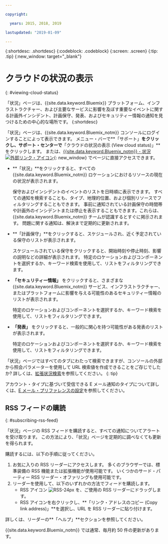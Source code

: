 ```yaml
---

copyright:

  years: 2015, 2018, 2019 

lastupdated: "2019-01-09"

---
```


{:shortdesc: .shortdesc}
{:codeblock: .codeblock}
{:screen: .screen}
{:tip: .tip}
{:new_window: target="_blank"}

# クラウドの状況の表示
{: #viewing-cloud-status}

「状況」ページは、{{site.data.keyword.Bluemix}} プラットフォーム、インフラストラクチャー、および主要なサービスに影響を及ぼす重要なイベントに関する計画外インシデント、計画保守、発表、およびセキュリティー情報の通知を見つけるための中心的な場所です。
{:shortdesc}

「状況」ページは、{{site.data.keyword.Bluemix_notm}} コンソールにログインすることによって表示できます。 メニュー・バーで**「サポート」**をクリックし、サポート・センターで**「クラウドの状況の表示 (View cloud status)」**をクリックします。 または、[{{site.data.keyword.Bluemix_notm}} - 状況 ![外部リンク・アイコン](../icons/launch-glyph.svg "外部リンク・アイコン")](https://cloud.ibm.com/status){: new_window} でページに直接アクセスできます。

* **「状況」**をクリックすると、すべての {{site.data.keyword.Bluemix_notm}} ロケーションにおけるリソースの現在の状況が表示されます。 

  保守およびインシデントのイベントのリストを日時順に表示できます。 すべての通知を検索することも、タイプ、地理的位置、および個別リソースでフィルタリングすることもできます。 事前に通知されている計画保守の時間帯や計画外のインシデントまたは停止を表示することもできます。これらは、{{site.data.keyword.Bluemix_notm}} チームが認識するとすぐに掲示されます。 問題に関する通知は、解決まで定期的に更新されます。

* **「計画保守」**をクリックすると、スケジュールされ、近く予定されている保守のリストが表示されます。 

  スケジュールされている保守をクリックすると、開始時刻や停止時刻、影響の説明などの詳細が表示されます。 特定のロケーションおよびコンポーネントを選択するか、キーワード検索を使用して、リストをフィルタリングできます。

* **「セキュリティー情報」** をクリックすると、さまざまな {{site.data.keyword.Bluemix_notm}} サービス、インフラストラクチャー、またはプラットフォームに影響を与える可能性のあるセキュリティー情報のリストが表示されます。

  特定のロケーションおよびコンポーネントを選択するか、キーワード検索を使用して、リストをフィルタリングできます。

* **「発表」** をクリックすると、一般的に関心を持つ可能性がある発表のリストが表示されます。

  特定のロケーションおよびコンポーネントを選択するか、キーワード検索を使用して、リストをフィルタリングできます。

「状況」ページではすべてのタブにわたって検索できますが、コンソールの外部から照会パラメーターを使用して URL 検索値を作成できることをご存じでしたか? 詳しくは、[拡張状況検索](/docs/get-support/status_search.html)を参照してください。
{: tip}

アカウント・タイプに基づいて受信できる E メール通知のタイプについて詳しくは、[E メール・プリファレンスの設定](/docs/account/email.html)を参照してください。 

## RSS フィードの購読
{: #subscribing-rss-feed}

「状況」ページの RSS フィードを購読すると、すべての通知についてアラートを受け取ります。 この方法により、「状況」ページを定期的に調べなくても更新を得られます。

購読するには、以下の手順に従ってください。

1. お気に入りの RSS リーダーにアクセスします。 多くのブラウザーでは、標準装備の RSS 機能または拡張機能が使用可能です。 いくつかのサード・パーティー RSS リーダー・オファリングも使用可能です。 
2. リーダーを使用して、以下のいずれかの方法でフィードを購読します。
    * RSS アイコン ![RSS-24px](../icons/RSS-24px.svg) を、ご使用の RSS リーダーにドラッグします。
    * RSS アイコンを右クリックし、**「リンク・アドレスのコピー (Copy link address)」**を選択し、URL を RSS リーダーに貼り付けます。

詳しくは、リーダーの**「ヘルプ」**セクションを参照してください。

{{site.data.keyword.Bluemix_notm}} では通常、毎月約 50 件の更新があります。








